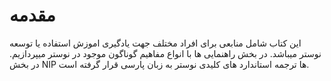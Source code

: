# مقدمه

این کتاب شامل منابعی برای افراد مختلف جهت یادگیری اموزش استفاده یا توسعه نوستر میباشد. در بخش راهنمایی ها با انواع مفاهیم گوناگون موجود در نوستر میپردازیم. در بخش NIP ها ترجمه استاندارد های کلیدی نوستر به زبان پارسی قرار گرفته است.
